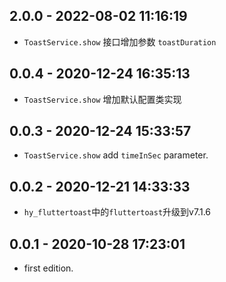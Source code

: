 ## 2.0.0 - 2022-08-02 11:16:19

 - `ToastService.show` 接口增加参数 `toastDuration`

## 0.0.4 - 2020-12-24 16:35:13

 - `ToastService.show` 增加默认配置类实现

## 0.0.3 - 2020-12-24 15:33:57

 - `ToastService.show` add `timeInSec` parameter.

## 0.0.2 - 2020-12-21 14:33:33

 - `hy_fluttertoast`中的`fluttertoast`升级到v7.1.6

## 0.0.1 - 2020-10-28 17:23:01

 - first edition.
